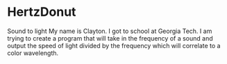 # HertzDonut
Sound to light
My name is Clayton. I got to school at Georgia Tech. I am trying to create a program that will take in the frequency of a sound and output the speed of light divided by the frequency which will correlate to a color wavelength. 
